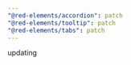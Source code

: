 ```yaml
---
"@red-elements/accordion": patch
"@red-elements/tooltip": patch
"@red-elements/tabs": patch
---
```


updating
